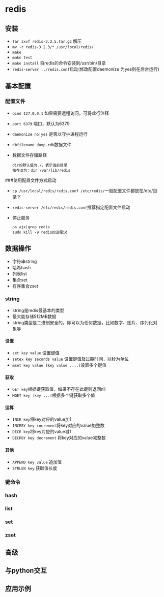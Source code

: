 # redis

## 安装

* `tar zxvf redis-3.2.5.tar.gz` 解压
* `mv -r redis-3.2.3/* /usr/local/redis/` 
* `make`
* `make test`
* `make install` 将redis的命令安装到/usr/bin/目录
* `redis-server ../redis.conf`启动(修改配置daemonize 为yes则在后台运行)

## 基本配置

### 配置文件

* `bind 127.0.0.1` 如果需要远程访问，可将此行注释

* `port 6379` 端口，默认为6379

* `daemonize no|yes` 是否以守护进程运行

* `dbfilename dump.rdb`数据文件

* 数据文件存储路径

  ```
  dir的默认值为./，表示当前目录
  推荐改为：dir /var/lib/redis
  ```

###使用配置文件方式启动

* `cp /usr/local/redis/redis.conf /etc/redis/`一般配置文件都放在/etc/目录下

* `redis-server /etc/redis/redis.conf`推荐指定配置文件启动

* 停止服务

  ```
  ps ajx|grep redis
  sudo kill -9 redis的进程id
  ```

## 数据操作

- 字符串string
- 哈希hash
- 列表list
- 集合set
- 有序集合zset

### string

- string是redis最基本的类型
- 最大能存储512MB数据
- string类型是二进制安全的，即可以为任何数据，比如数字、图片、序列化对象等

#### 设置

* `set key value` 设置键值
* `setex key seconds value` 设置键值及过期时间，以秒为单位
* `mset key value [key value ....]`设置多个键值

#### 获取

* `GET key`根据键获取值，如果不存在此键则返回nil
* `MGET key [key ...]`根据多个键获取多个值

#### 运算

* `INCR key`将key对应的value加1
* `INCRBY key increment`将key对应的value加整数
* `DECR key`将key对应的value减1
* `DECRBY key decrement` 将key对应的value减整数

#### 其他

* `APPEND key value` 追加值
* `STRLEN key` 获取值长度

### 键命令



### hash



### list



### set



### zset



## 高级



## 与python交互



## 应用示例


